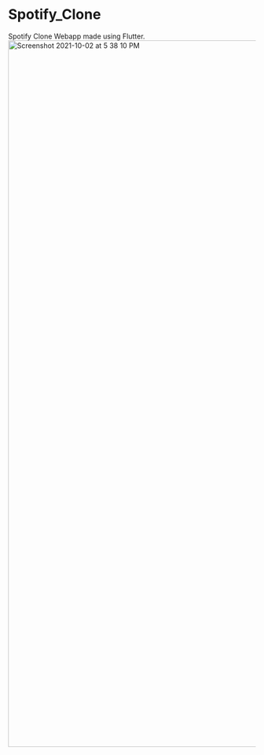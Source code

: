 # Spotify_Clone
Spotify Clone Webapp made using Flutter.
<img width="1439" alt="Screenshot 2021-10-02 at 5 38 10 PM" src="https://user-images.githubusercontent.com/75080491/135715833-8982656f-7e94-46d2-a680-60be553b70ed.png">
